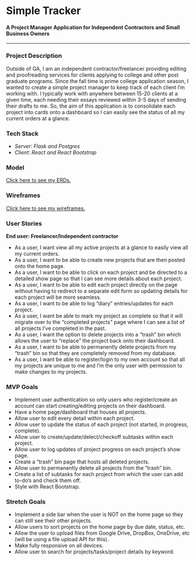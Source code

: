 # Simple Tracker 
#### A Project Manager Application for Independent Contractors and Small Business Owners

---
### Project Description

Outside of GA, I am an independent contractor/freelancer providing editing and proofreading services for clients applying to college and other post graduate programs. Since the fall time is prime college application season, I wanted to create a simple project manager to keep track of each client I’m working with. I typically work with anywhere between 15-20 clients at a given time, each needing their essays reviewed within 3-5 days of sending their drafts to me. So, the aim of this application is to consolidate each project into cards onto a dashboard so I can easily see the status of all my current orders at a glance.  

### Tech Stack

- *Server: Flask and Postgres*
- *Client: React and React Bootstrap*

### Model

[Click here to see my ERDs.](https://lucid.app/lucidchart/f53d431a-2ba4-454d-9b82-e45a13fe7176/edit?viewport_loc=-118%2C-367%2C2398%2C1942%2C0_0&invitationId=inv_11cdbe75-a6ea-4a25-a215-bf848e7df2e2)

### Wireframes

[Click here to see my wireframes.](https://www.figma.com/file/MfqSjFRP6Nr0jnDuoS3Urs/GA-CAPSTONE-PROJECT---Project-Manager?node-id=0%3A1)

### User Stories

**End user: Freelancer/Independent contractor**

- As a user, I want view all my active projects at a glance to easily view all my current orders.
- As a user, I want to be able to create new projects that are then posted onto the home page.
- As a user, I want to be able to click on each project and be directed to a detailed show page so that I can see more details about each project.
- As a user, I want to be able to edit each project directly on the page without having to redirect to a separate edit form so updating details for each project will be more seamless.
- As a user, I want to be able to log “diary” entries/updates for each project.
- As a user, I want be able to mark my project as complete so that it will migrate over to the “completed projects” page where I can see a list of all projects I’ve completed in the past.
- As a user, I want the option to delete projects into a “trash” bin which allows the user to “replace” the project back onto their dashboard.
- As a user, I want to be able to permanently delete projects from my “trash” bin so that they are completely removed from my database.
- As a user, I want be able to register/login to my own account so that all my projects are unique to me and I’m the only user with permission to make changes to my projects.

### MVP Goals

- Implement user authentication so only users who register/create an account can start creating/editing projects on their dashboard.
- Have a home page/dashboard that houses all projects.
- Allow user to edit every detail within each project.
- Allow user to update the status of each project (not started, in progress, complete).
- Allow user to create/update/delect/checkoff subtasks within each project.
- Allow user to log updates of project progress on each project’s show page.
- Create a “trash” bin page that hosts all deleted projects.
- Allow user to permanently delete all projects from the “trash” bin.
- Create a list of subtasks for each project from which the user can add to-do’s and check them off.
- Style with React Bootstrap.

### Stretch Goals

- Implement a side bar when the user is NOT on the home page so they can still see their other projects.
- Allow users to sort projects on the home page by due date, status, etc.
- Allow the user to upload files from Google Drive, DropBox, OneDrive, etc (will be using a file upload API for this).
- Make fully responsive on all devices.
- Allow user to search for projects/tasks/project details by keyword.